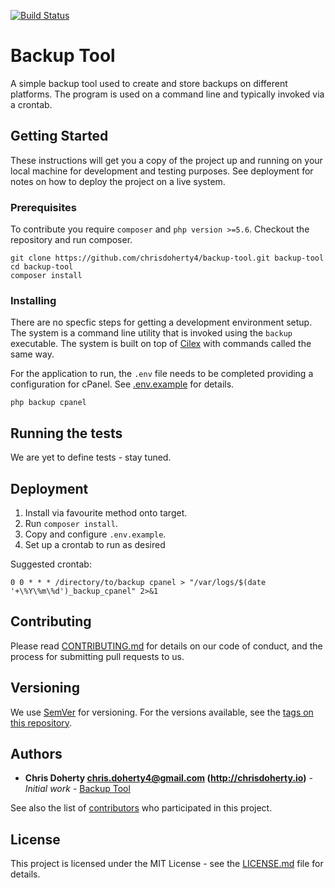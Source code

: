 [![Build Status](https://travis-ci.org/chrisdoherty4/backup-tool.svg?branch=master)](https://travis-ci.org/chrisdoherty4/backup-tool)

# Backup Tool

A simple backup tool used to create and store backups on different platforms. The program is used on a command line and typically invoked via a crontab. 

## Getting Started

These instructions will get you a copy of the project up and running on your local machine for development and testing purposes. See deployment for notes on how to deploy the project on a live system.

### Prerequisites

To contribute you require `composer` and `php version >=5.6`. Checkout the repository and run composer.

```
git clone https://github.com/chrisdoherty4/backup-tool.git backup-tool
cd backup-tool
composer install
```

### Installing

There are no specfic steps for getting a development environment setup. The system is a command line utility that is invoked using the `backup` executable. The system is built on top of [Cilex](https://github.com/Cilex/Cilex) with commands called the same way.

For the application to run, the `.env` file needs to be completed providing a configuration for cPanel. See [.env.example](.env.example) for details.

```
php backup cpanel
```

## Running the tests

We are yet to define tests - stay tuned.

## Deployment

1. Install via favourite method onto target.
1. Run `composer install`.
1. Copy and configure `.env.example`.
1. Set up a crontab to run as desired

Suggested crontab: 

```
0 0 * * * /directory/to/backup cpanel > "/var/logs/$(date '+\%Y\%m\%d')_backup_cpanel" 2>&1
```

## Contributing

Please read [CONTRIBUTING.md]() for details on our code of conduct, and the process for submitting pull requests to us.

## Versioning

We use [SemVer](http://semver.org/) for versioning. For the versions available, see the [tags on this repository](https://github.com/chrisdoherty4/backup-tool/tags). 

## Authors

* **Chris Doherty <chris.doherty4@gmail.com> (http://chrisdoherty.io)** - *Initial work* - [Backup Tool](https://github.com/chrisdoherty4/backup-tool)

See also the list of [contributors](https://github.com/chrisdoherty4/backup-tool/contributors) who participated in this project.

## License

This project is licensed under the MIT License - see the [LICENSE.md](LICENSE.md) file for details.

